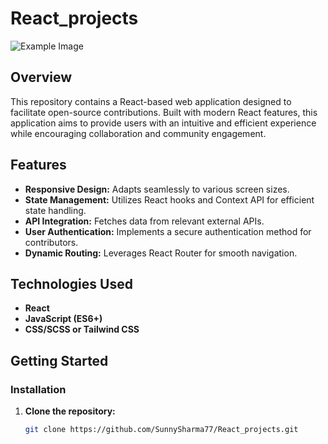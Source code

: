 # React_projects
![Example Image](https://media.geeksforgeeks.org/wp-content/uploads/20230913173058/Best-React-Project-Ideas-for-Beginners.png)
## Overview
This repository contains a React-based web application designed to facilitate open-source contributions. Built with modern React features, this application aims to provide users with an intuitive and efficient experience while encouraging collaboration and community engagement.
## Features

- **Responsive Design:** Adapts seamlessly to various screen sizes.
- **State Management:** Utilizes React hooks and Context API for efficient state handling.
- **API Integration:** Fetches data from relevant external APIs.
- **User Authentication:** Implements a secure authentication method for contributors.
- **Dynamic Routing:** Leverages React Router for smooth navigation.

## Technologies Used

- **React**
- **JavaScript (ES6+)**
- **CSS/SCSS or Tailwind CSS**

## Getting Started

### Installation

1. **Clone the repository:**
   ```bash
   git clone https://github.com/SunnySharma77/React_projects.git

